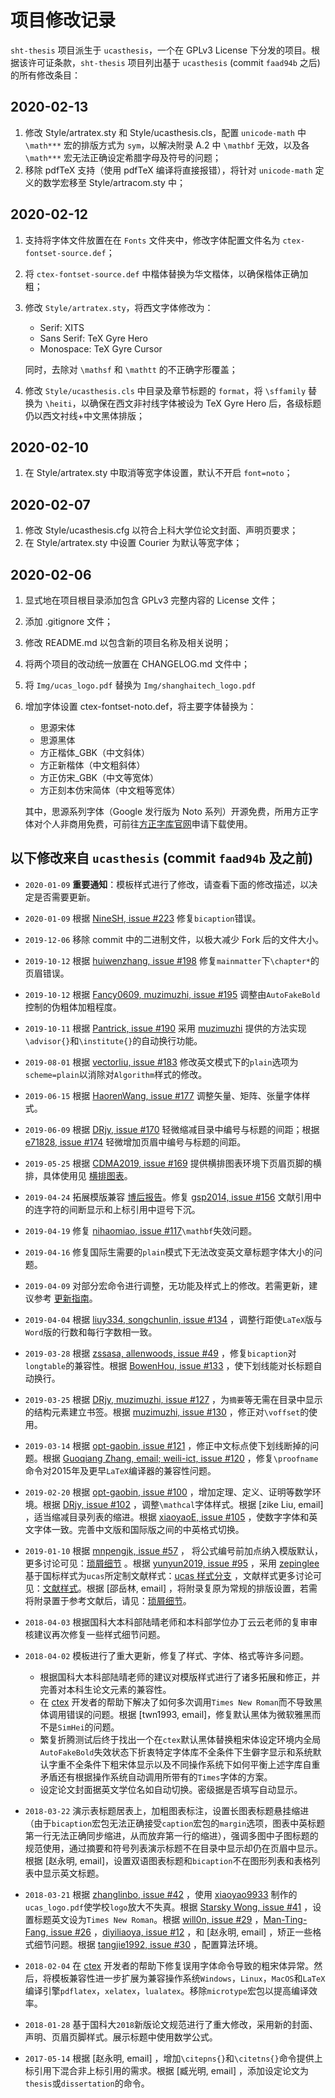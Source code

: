 # 项目修改记录

`sht-thesis` 项目派生于 `ucasthesis`，一个在 GPLv3 License 下分发的项目。根据该许可证条款，`sht-thesis` 项目列出基于 `ucasthesis` (commit `faad94b` 之后) 的所有修改条目：

## 2020-02-13

1. 修改 Style/artratex.sty 和 Style/ucasthesis.cls，配置 `unicode-math` 中 `\math***` 宏的排版方式为 `sym`，以解决附录 A.2 中 `\mathbf` 无效，以及各 `\math***` 宏无法正确设定希腊字母及符号的问题；
2. 移除 pdfTeX 支持（使用 pdfTeX 编译将直接报错），将针对 `unicode-math` 定义的数学宏移至 Style/artracom.sty 中；

## 2020-02-12

1. 支持将字体文件放置在在 `Fonts` 文件夹中，修改字体配置文件名为 `ctex-fontset-source.def`；
2. 将 `ctex-fontset-source.def` 中楷体替换为华文楷体，以确保楷体正确加粗；
3. 修改 `Style/artratex.sty`，将西文字体修改为：
   - Serif: XITS
   - Sans Serif: TeX Gyre Hero
   - Monospace: TeX Gyre Cursor

   同时，去除对 `\mathsf` 和 `\mathtt` 的不正确字形覆盖； 
4. 修改 `Style/ucasthesis.cls` 中目录及章节标题的 `format`，将 `\sffamily` 替换为 `\heiti`，以确保在西文非衬线字体被设为 TeX Gyre Hero 后，各级标题仍以西文衬线+中文黑体排版；

## 2020-02-10

1. 在 Style/artratex.sty 中取消等宽字体设置，默认不开启 `font=noto`；

## 2020-02-07

1. 修改 Style/ucasthesis.cfg 以符合上科大学位论文封面、声明页要求；
2. 在 Style/artratex.sty 中设置 Courier 为默认等宽字体；

## 2020-02-06

1. 显式地在项目根目录添加包含 GPLv3 完整内容的 License 文件；
2. 添加 .gitignore 文件；
3. 修改 README.md 以包含新的项目名称及相关说明；
4. 将两个项目的改动统一放置在 CHANGELOG.md 文件中；
5. 将 `Img/ucas_logo.pdf` 替换为 `Img/shanghaitech_logo.pdf`
6. 增加字体设置 ctex-fontset-noto.def，将主要字体替换为：
   - 思源宋体
   - 思源黑体
   - 方正楷体_GBK（中文斜体）
   - 方正新楷体（中文粗斜体）
   - 方正仿宋_GBK（中文等宽体）
   - 方正刻本仿宋简体（中文粗等宽体）

   其中，思源系列字体（Google 发行版为 Noto 系列）开源免费，所用方正字体对个人非商用免费，可前往[方正字库官网](https://www.foundertype.com/)申请下载使用。

## 以下修改来自 `ucasthesis` (commit `faad94b` 及之前) 

* `2020-01-09` **重要通知**：模板样式进行了修改，请查看下面的修改描述，以决定是否需要更新。

* `2020-01-09` 根据 [NineSH, issue #223](https://github.com/mohuangrui/ucasthesis/issues/223) 修复`bicaption`错误。

* `2019-12-06` 移除 commit 中的二进制文件，以极大减少 Fork 后的文件大小。

* `2019-10-12` 根据 [huiwenzhang, issue #198](https://github.com/mohuangrui/ucasthesis/issues/198) 修复`mainmatter`下`\chapter*`的页眉错误。

* `2019-10-12` 根据 [Fancy0609, muzimuzhi, issue #195](https://github.com/mohuangrui/ucasthesis/issues/195) 调整由`AutoFakeBold`控制的伪粗体加粗程度。

* `2019-10-11` 根据 [Pantrick, issue #190](https://github.com/mohuangrui/ucasthesis/issues/190) 采用 [muzimuzhi](https://github.com/muzimuzhi) 提供的方法实现`\advisor{}`和`\institute{}`的自动换行功能。

* `2019-08-01` 根据 [vectorliu, issue #183](https://github.com/mohuangrui/ucasthesis/issues/183) 修改英文模式下的`plain`选项为`scheme=plain`以消除对`Algorithm`样式的修改。

* `2019-06-15` 根据 [HaorenWang, issue #177](https://github.com/mohuangrui/ucasthesis/issues/177) 调整矢量、矩阵、张量字体样式。

* `2019-06-09` 根据 [DRjy, issue #170](https://github.com/mohuangrui/ucasthesis/issues/170) 轻微缩减目录中编号与标题的间距；根据 [e71828, issue #174](https://github.com/mohuangrui/ucasthesis/issues/174) 轻微增加页眉中编号与标题的间距。

* `2019-05-25` 根据 [CDMA2019, issue #169](https://github.com/mohuangrui/ucasthesis/issues/169) 提供横排图表环境下页眉页脚的横排，具体使用见 [横排图表](https://github.com/mohuangrui/ucasthesis/wiki/横排图表)。

* `2019-04-24` 拓展模版兼容 [博后报告](https://github.com/mohuangrui/ucasthesis/wiki/%E5%B8%B8%E8%A7%81%E9%97%AE%E9%A2%98#%E5%A6%82%E4%BD%95%E5%A1%AB%E5%86%99%E5%8D%9A%E5%A3%AB%E5%90%8E%E7%9A%84-frontinfotex-)。修复 [gsp2014, issue #156](https://github.com/mohuangrui/ucasthesis/issues/156) 文献引用中的连字符的间断显示和上标引用中逗号下沉。

* `2019-04-19` 修复 [nihaomiao, issue #117](https://github.com/mohuangrui/ucasthesis/issues/117)`\mathbf`失效问题。

* `2019-04-16` 修复国际生需要的`plain`模式下无法改变英文章标题字体大小的问题。

* `2019-04-09` 对部分宏命令进行调整，无功能及样式上的修改。若需更新，建议参考 [更新指南](https://github.com/mohuangrui/ucasthesis/wiki/更新指南)。

* `2019-04-04` 根据 [liuy334, songchunlin, issue #134](https://github.com/mohuangrui/ucasthesis/issues/134) ，调整行距使`LaTeX`版与`Word`版的行数和每行字数相一致。

* `2019-03-28` 根据 [zssasa, allenwoods, issue #49](https://github.com/mohuangrui/ucasthesis/issues/49) ，修复`bicaption`对`longtable`的兼容性。根据 [BowenHou, issue #133](https://github.com/mohuangrui/ucasthesis/issues/133) ，使下划线能对长标题自动换行。

* `2019-03-25` 根据 [DRjy, muzimuzhi, issue #127](https://github.com/mohuangrui/ucasthesis/issues/127) ，为`摘要`等无需在目录中显示的结构元素建立书签。根据 [muzimuzhi, issue #130](https://github.com/mohuangrui/ucasthesis/issues/130) ，修正对`\voffset`的使用。

* `2019-03-14` 根据 [opt-gaobin, issue #121](https://github.com/mohuangrui/ucasthesis/issues/121) ，修正中文标点使下划线断掉的问题。根据 [Guoqiang Zhang, email; weili-ict, issue #120](https://github.com/mohuangrui/ucasthesis/issues/120) ，修复`\proofname`命令对2015年及更早`LaTeX`编译器的兼容性问题。

* `2019-02-20` 根据 [opt-gaobin, issue #100](https://github.com/mohuangrui/ucasthesis/issues/100) ，增加定理、定义、证明等数学环境。根据 [DRjy, issue #102](https://github.com/mohuangrui/ucasthesis/issues/102) ，调整`\mathcal`字体样式。根据 [zike Liu, email] ，适当缩减目录列表的缩进。根据 [xiaoyaoE, issue #105](https://github.com/mohuangrui/ucasthesis/issues/105) ，使数字字体和英文字体一致。完善中文版和国际版之间的中英格式切换。

* `2019-01-10` 根据 [mnpengjk, issue #57](https://github.com/mohuangrui/ucasthesis/issues/57) ， 将公式编号前加点纳入模版默认，更多讨论可见：[琐屑细节](https://github.com/mohuangrui/ucasthesis/wiki/琐屑细节) 。根据 [yunyun2019, issue #95](https://github.com/mohuangrui/ucasthesis/issues/95) ，采用 [zepinglee](https://github.com/zepinglee) 基于国标样式为`ucas`所定制文献样式：[ucas 样式分支](https://github.com/CTeX-org/gbt7714-bibtex-style/tree/ucas) ，文献样式更多讨论可见：[文献样式](https://github.com/mohuangrui/ucasthesis/wiki/%E6%96%87%E7%8C%AE%E6%A0%B7%E5%BC%8F)。根据 [邵岳林, email] ，将附录复原为常规的排版设置，若需将附录置于参考文献后，请见：[琐屑细节](https://github.com/mohuangrui/ucasthesis/wiki/琐屑细节)。

* `2018-04-03` 根据国科大本科部陆晴老师和本科部学位办丁云云老师的复审审核建议再次修复一些样式细节问题。

* `2018-04-02` 模板进行了重大更新，修复了样式、字体、格式等许多问题。

    * 根据国科大本科部陆晴老师的建议对模版样式进行了诸多拓展和修正，并完善对本科生论文元素的兼容性。
    * 在 [ctex](https://github.com/CTeX-org/ctex-kit) 开发者的帮助下解决了如何多次调用`Times New Roman`而不导致黑体调用错误的问题。根据 [twn1993, email]，修复默认黑体为微软雅黑而不是`SimHei`的问题。
    * 繁复折腾测试后终于找出一个在`ctex`默认黑体替换粗宋体设定环境内全局`AutoFakeBold`失效状态下折衷特定字体库不全条件下生僻字显示和系统默认字重不全条件下粗宋体显示以及不同操作系统下如何平衡上述字库自重矛盾还有根据操作系统自动调用所带有的`Times`字体的方案。
    * 设定论文封面据英文学位名如自动切换。密级据是否填写自动显示。

* `2018-03-22` 演示表标题居表上，加粗图表标注，设置长图表标题悬挂缩进（由于`bicaption`宏包无法正确接受`caption`宏包的`margin`选项，图表中英标题第一行无法正确同步缩进，从而放弃第一行的缩进），强调多图中子图标题的规范使用，通过摘要和符号列表演示标题不在目录中显示却仍在页眉中显示。根据 [赵永明, email]，设置双语图表标题和`bicaption`不在图形列表和表格列表中显示英文标题。

* `2018-03-21` 根据 [zhanglinbo, issue #42](https://github.com/mohuangrui/ucasthesis/issues/42) ，使用 [xiaoyao9933](https://github.com/xiaoyao9933/UCASthesis) 制作的`ucas_logo.pdf`使学校`logo`放大不失真。根据 [Starsky Wong, issue #41](https://github.com/mohuangrui/ucasthesis/issues/41) ，设置标题英文设为`Times New Roman`。根据 [will0n, issue #29](https://github.com/mohuangrui/ucasthesis/issues/29) ，[Man-Ting-Fang, issue #26](https://github.com/mohuangrui/ucasthesis/issues/26) ，[diyiliaoya, issue #12](https://github.com/mohuangrui/ucasthesis/issues/12) ，和 [赵永明, email] ，矫正一些格式细节问题。根据 [tangjie1992, issue #30](https://github.com/mohuangrui/ucasthesis/issues/30) ，配置算法环境。

* `2018-02-04` 在 [ctex](https://github.com/CTeX-org/ctex-kit) 开发者的帮助下修复误用字体命令导致的粗宋体异常。然后，将模板兼容性进一步扩展为兼容操作系统`Windows`，`Linux`，`MacOS`和`LaTeX `编译引擎`pdflatex`，`xelatex`，`lualatex`。移除`microtype`宏包以提高编译效率。

* `2018-01-28` 基于国科大`2018`新版论文规范进行了重大修改，采用新的封面、声明、页眉页脚样式。展示标题中使用数学公式。

* `2017-05-14` 根据 [赵永明, email] ，增加`\citepns{}`和`\citetns{}`命令提供上标引用下混合非上标引用的需求。根据 [臧光明, email] ，添加设定论文为`thesis`或`dissertation`的命令。